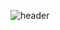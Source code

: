 ![header](https://capsule-render.vercel.app/api?type=blur&height=200&color=gradient&text=salud!🤗&fontColor=4E5068&textBg=false&fontSize=70&section=header&reversal=false
)
